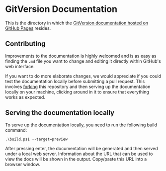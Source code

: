 # GitVersion Documentation

This is the directory in which the
[GitVersion documentation hosted on GitHub Pages](https://gitversion.net/)
resides.

## Contributing

Improvements to the documentation is highly welcomed and is as easy
as finding the `.md` file you want to change and editing it directly within
GitHub's web interface.

If you want to do more elaborate changes, we would appreciate if you could test
the documentation locally before submitting a pull request. This involves
[forking](https://guides.github.com/activities/forking/) this repository and
then serving up the documentation locally on your machine, clicking around in
it to ensure that everything works as expected.

## Serving the documentation locally

To serve up the documentation locally, you need to run the following build
command:

```shell
.\build.ps1 --target=preview
```

After pressing enter, the documentation will be generated and then served under
a local web server.  Information about the URL that can be used to view the docs
will be shown in the output.  Copy/paste this URL into a browser window.

